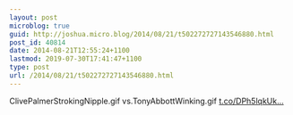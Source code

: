 ```yaml
---
layout: post
microblog: true
guid: http://joshua.micro.blog/2014/08/21/t502272727143546880.html
post_id: 40814
date: 2014-08-21T12:55:24+1100
lastmod: 2019-07-30T17:41:47+1100
type: post
url: /2014/08/21/t502272727143546880.html
---
```

ClivePalmerStrokingNipple.gif vs.TonyAbbottWinking.gif [t.co/DPh5lqkUk...](http://t.co/DPh5lqkUkU)
